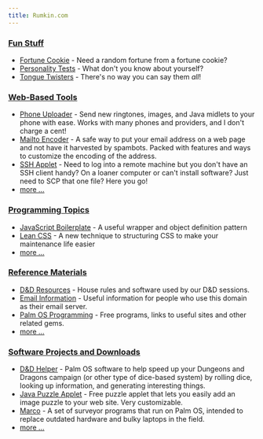 ```yaml
---
title: Rumkin.com
---
```


### [Fun Stuff](fun/)

* [Fortune Cookie](fun/fortune-cookie/) - Need a random fortune from a fortune cookie?
* [Personality Tests](fun/tests/) - What don't you know about yourself?
* [Tongue Twisters](fun/tongue-twisters/) - There's no way you can say them *all*!


### [Web-Based Tools](tools/)

* [Phone Uploader](tools/sprint/) - Send new ringtones, images, and Java midlets to your phone with ease.  Works with many phones and providers, and I don't charge a cent!
* [Mailto Encoder](tools/mailto_encoder/) - A safe way to put your email address on a web page and not have it harvested by spambots.  Packed with features and ways to customize the encoding of the address.
* [SSH Applet](tools/ssh/) - Need to log into a remote machine but you don't have an SSH client handy?  On a loaner computer or can't install software?  Just need to SCP that one file?  Here you go!
* [more ...](tools/)


### [Programming Topics](programming/)

* [JavaScript Boilerplate](programming/js-boilerplate/) - A useful wrapper and object definition pattern
* [Lean CSS](programming/lean-css/) - A new technique to structuring CSS to make your maintenance life easier
* [more ...](programming/)


### [Reference Materials](reference/)

* [D&D Resources](reference/dnd/) - House rules and software used by our D&D sessions.
* [Email Information](reference/email/) - Useful information for people who use this domain as their email server.
* [Palm OS Programming](reference/palm/) - Free programs, links to useful sites and other related gems.
* [more ...](reference/)


### [Software Projects and Downloads](software/)

* [D&D Helper](software/dnd_helper/) - Palm OS software to help speed up your Dungeons and Dragons campaign (or other type of dice-based system) by rolling dice, looking up information, and generating interesting things.
* [Java Puzzle Applet](software/puzzle/) - Free puzzle applet that lets you easily add an image puzzle to your web site.  Very customizable.
* [Marco](software/marco/) - A set of surveyor programs that run on Palm OS, intended to replace outdated hardware and bulky laptops in the field.
* [more ...](software/)
